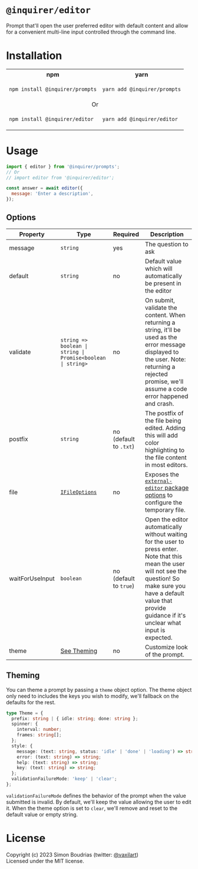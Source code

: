 # `@inquirer/editor`

Prompt that'll open the user preferred editor with default content and allow for a convenient multi-line input controlled through the command line.

# Installation

<table>
<tr>
  <th>npm</th>
  <th>yarn</th>
</tr>
<tr>
<td>

```sh
npm install @inquirer/prompts
```

</td>
<td>

```sh
yarn add @inquirer/prompts
```

</td>
</tr>
<tr>
<td colSpan="2" align="center">Or</td>
</tr>
<tr>
<td>

```sh
npm install @inquirer/editor
```

</td>
<td>

```sh
yarn add @inquirer/editor
```

</td>
</tr>
</table>

# Usage

```js
import { editor } from '@inquirer/prompts';
// Or
// import editor from '@inquirer/editor';

const answer = await editor({
  message: 'Enter a description',
});
```

## Options

| Property        | Type                                                                           | Required               | Description                                                                                                                                                                                                                            |
| --------------- | ------------------------------------------------------------------------------ | ---------------------- | -------------------------------------------------------------------------------------------------------------------------------------------------------------------------------------------------------------------------------------- |
| message         | `string`                                                                       | yes                    | The question to ask                                                                                                                                                                                                                    |
| default         | `string`                                                                       | no                     | Default value which will automatically be present in the editor                                                                                                                                                                        |
| validate        | `string => boolean \| string \| Promise<boolean \| string>`                    | no                     | On submit, validate the content. When returning a string, it'll be used as the error message displayed to the user. Note: returning a rejected promise, we'll assume a code error happened and crash.                                  |
| postfix         | `string`                                                                       | no (default to `.txt`) | The postfix of the file being edited. Adding this will add color highlighting to the file content in most editors.                                                                                                                     |
| file            | [`IFileOptions`](https://github.com/mrkmg/node-external-editor#config-options) | no                     | Exposes the [`external-editor` package options](https://github.com/mrkmg/node-external-editor#config-options) to configure the temporary file.                                                                                         |
| waitForUseInput | `boolean`                                                                      | no (default to `true`) | Open the editor automatically without waiting for the user to press enter. Note that this mean the user will not see the question! So make sure you have a default value that provide guidance if it's unclear what input is expected. |
| theme           | [See Theming](#Theming)                                                        | no                     | Customize look of the prompt.                                                                                                                                                                                                          |

## Theming

You can theme a prompt by passing a `theme` object option. The theme object only need to includes the keys you wish to modify, we'll fallback on the defaults for the rest.

```ts
type Theme = {
  prefix: string | { idle: string; done: string };
  spinner: {
    interval: number;
    frames: string[];
  };
  style: {
    message: (text: string, status: 'idle' | 'done' | 'loading') => string;
    error: (text: string) => string;
    help: (text: string) => string;
    key: (text: string) => string;
  };
  validationFailureMode: 'keep' | 'clear';
};
```

`validationFailureMode` defines the behavior of the prompt when the value submitted is invalid. By default, we'll keep the value allowing the user to edit it. When the theme option is set to `clear`, we'll remove and reset to the default value or empty string.

# License

Copyright (c) 2023 Simon Boudrias (twitter: [@vaxilart](https://twitter.com/Vaxilart))<br/>
Licensed under the MIT license.

